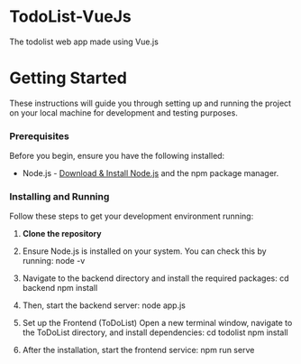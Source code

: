 # TodoList-VueJs
The todolist web app made using Vue.js

# Getting Started

These instructions will guide you through setting up and running the project on your local machine for development and testing purposes.

### Prerequisites

Before you begin, ensure you have the following installed:
- Node.js - [Download & Install Node.js](https://nodejs.org/en/download/) and the npm package manager.

### Installing and Running

Follow these steps to get your development environment running:

1. **Clone the repository**

2. Ensure Node.js is installed on your system. You can check this by running:
     node -v
   
4. Navigate to the backend directory and install the required packages:
    cd backend
    npm install

5. Then, start the backend server:
    node app.js

6. Set up the Frontend (ToDoList)
   Open a new terminal window, navigate to the ToDoList directory, and install dependencies:
     cd todolist
     npm install

7. After the installation, start the frontend service:
    npm run serve



